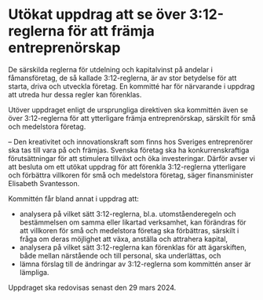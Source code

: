 # Utökat uppdrag att se över 3:12-reglerna för att främja entreprenörskap

De särskilda reglerna för utdelning och kapitalvinst på andelar i fåmansföretag, de så kallade 3:12-reglerna, är av stor betydelse för att starta, driva och utveckla företag. En kommitté har för närvarande i uppdrag att utreda hur dessa regler kan förenklas.

Utöver uppdraget enligt de ursprungliga direktiven ska kommittén även se över 3:12-reglerna för att ytterligare främja entreprenörskap, särskilt för små och medelstora företag.

– Den kreativitet och innovationskraft som finns hos Sveriges entreprenörer ska tas till vara på och främjas. Svenska företag ska ha konkurrenskraftiga förutsättningar för att stimulera tillväxt och öka investeringar. Därför avser vi att besluta om ett utökat uppdrag för att förenkla 3:12-reglerna ytterligare och förbättra villkoren för små och medelstora företag, säger finansminister Elisabeth Svantesson.

Kommittén får bland annat i uppdrag att:

* analysera på vilket sätt 3:12-reglerna, bl.a. utomståenderegeln och bestämmelsen om samma eller likartad verksamhet, kan förändras för att villkoren för små och medelstora företag ska förbättras, särskilt i fråga om deras möjlighet att växa, anställa och attrahera kapital,
* analysera på vilket sätt 3:12-reglerna kan förenklas för att ägarskiften, både mellan närstående och till personal, ska underlättas, och
* lämna förslag till de ändringar av 3:12-reglerna som kommittén anser är lämpliga.

Uppdraget ska redovisas senast den 29 mars 2024.
